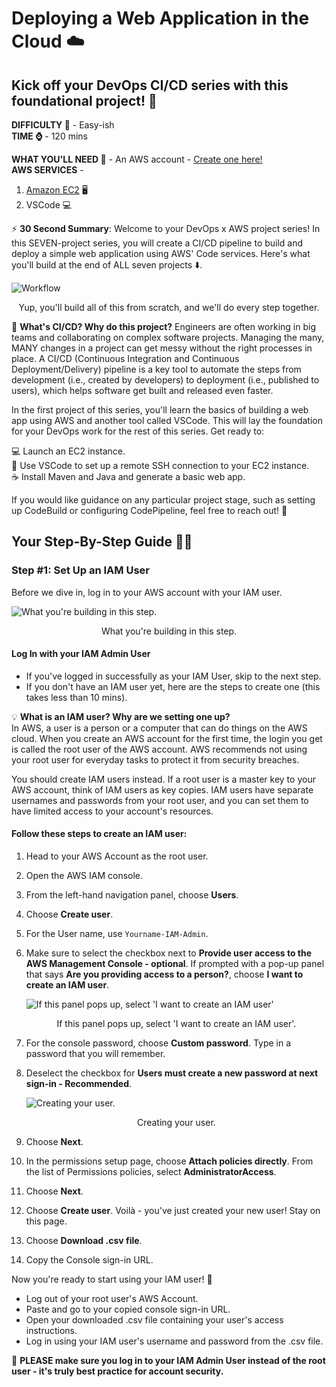 # Deploying a Web Application in the Cloud ☁️

## Kick off your DevOps CI/CD series with this foundational project! 🚀

**DIFFICULTY 💪** - Easy-ish  
**TIME ⌚** - 120 mins  

**WHAT YOU'LL NEED 📝** - An AWS account - [Create one here!](https://signin.aws.amazon.com/signup?request_type=register)  
**AWS SERVICES** - 
1. [Amazon EC2](https://aws.amazon.com/ec2/) 🖥️
2. VSCode 💻

⚡️ **30 Second Summary**: Welcome to your DevOps x AWS project series! In this SEVEN-project series, you will create a CI/CD pipeline to build and deploy a simple web application using AWS' Code services. Here's what you'll build at the end of ALL seven projects ⬇️.

![Workflow](https://learn.nextwork.org/projects/static/aws-devops-vscode/architecture-complete.png "Workflow showing the CI/CD pipeline architecture involving AWS services")
<div align="center">Yup, you'll build all of this from scratch, and we'll do every step together.</div>



🧠 **What's CI/CD? Why do this project?** Engineers are often working in big teams and collaborating on complex software projects. Managing the many, MANY changes in a project can get messy without the right processes in place. A CI/CD (Continuous Integration and Continuous Deployment/Delivery) pipeline is a key tool to automate the steps from development (i.e., created by developers) to deployment (i.e., published to users), which helps software get built and released even faster. 

In the first project of this series, you'll learn the basics of building a web app using AWS and another tool called VSCode. This will lay the foundation for your DevOps work for the rest of this series. Get ready to:

💻 Launch an EC2 instance.  
🔌 Use VSCode to set up a remote SSH connection to your EC2 instance.  
☕️ Install Maven and Java and generate a basic web app.  

If you would like guidance on any particular project stage, such as setting up CodeBuild or configuring CodePipeline, feel free to reach out! 🙌

## Your Step-By-Step Guide 💂‍♀️

### Step #1: Set Up an IAM User

Before we dive in, log in to your AWS account with your IAM user. 

![What you're building in this step.](https://learn.nextwork.org/projects/static/aws-devops-vscode/1.0-framed.png)  
<div align="center">What you're building in this step.</div>

#### Log In with your IAM Admin User
- If you've logged in successfully as your IAM User, skip to the next step.
- If you don't have an IAM user yet, here are the steps to create one (this takes less than 10 mins).

💡 **What is an IAM user? Why are we setting one up?**  
In AWS, a user is a person or a computer that can do things on the AWS cloud. When you create an AWS account for the first time, the login you get is called the root user of the AWS account. AWS recommends not using your root user for everyday tasks to protect it from security breaches. 

You should create IAM users instead. If a root user is a master key to your AWS account, think of IAM users as key copies. IAM users have separate usernames and passwords from your root user, and you can set them to have limited access to your account's resources.

#### Follow these steps to create an IAM user:
1. Head to your AWS Account as the root user.
2. Open the AWS IAM console.
3. From the left-hand navigation panel, choose **Users**.
4. Choose **Create user**.
5. For the User name, use `Yourname-IAM-Admin`.
6. Make sure to select the checkbox next to **Provide user access to the AWS Management Console - optional**. If prompted with a pop-up panel that says **Are you providing access to a person?**, choose **I want to create an IAM user**.

   ![If this panel pops up, select 'I want to create an IAM user'](https://learn.nextwork.org/projects/static/aws-security-iam/high-step4.4.png)  
   <div align="center">If this panel pops up, select 'I want to create an IAM user'.</div>

7. For the console password, choose **Custom password**. Type in a password that you will remember.
8. Deselect the checkbox for **Users must create a new password at next sign-in - Recommended**.

   ![Creating your user.](https://learn.nextwork.org/projects/static/aws-security-iam/high-step4.3.png)  
   <div align="center">Creating your user.</div>

9. Choose **Next**. 
10. In the permissions setup page, choose **Attach policies directly**. From the list of Permissions policies, select **AdministratorAccess**.
11. Choose **Next**.
12. Choose **Create user**. Voilà - you've just created your new user! Stay on this page.
13. Choose **Download .csv file**. 
14. Copy the Console sign-in URL.

Now you're ready to start using your IAM user! 🏁

- Log out of your root user's AWS Account.
- Paste and go to your copied console sign-in URL.
- Open your downloaded .csv file containing your user's access instructions.
- Log in using your IAM user's username and password from the .csv file.

🙏 **PLEASE make sure you log in to your IAM Admin User instead of the root user - it's truly best practice for account security.**

